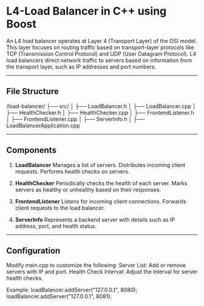 # L4-Load Balancer in C++ using Boost 

An L4 load balancer operates at Layer 4 (Transport Layer) of the OSI model. 
This layer focuses on routing traffic based on transport-layer protocols like TCP (Transmission Control Protocol) and UDP (User Datagram Protocol). 
L4 load balancers direct network traffic to servers based on information from the transport layer, such as IP addresses and port numbers.

------------------------------------------
File Structure
------------------------------------------
/load-balancer/
├── src/
│   ├── LoadBalancer.h
│   ├── LoadBalancer.cpp
│   ├── HealthChecker.h
│   ├── HealthChecker.cpp
│   ├── FrontendListener.h
│   ├── FrontendListener.cpp
│   ├── ServerInfo.h
│   ├── LoadBalancerApplication.cpp

------------------------------------------
Components
------------------------------------------
1. **LoadBalancer**
Manages a list of servers.
Distributes incoming client requests.
Performs health checks on servers.

2. **HealthChecker**
Periodically checks the health of each server.
Marks servers as healthy or unhealthy based on their responses.

3. **FrontendListener**
Listens for incoming client connections.
Forwards client requests to the load balancer.

4. **ServerInfo**
Represents a backend server with details such as IP address, port, and health status.

------------------------------------------
**Configuration**
------------------------------------------
Modify main.cpp to customize the following:
Server List: Add or remove servers with IP and port.
Health Check Interval: Adjust the interval for server health checks.

Example:
loadBalancer.addServer("127.0.0.1", 8080);
loadBalancer.addServer("127.0.0.1", 8081);
